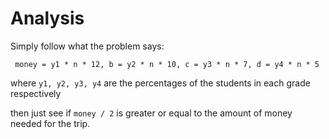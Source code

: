 # Analysis

Simply follow what the problem says:

```	money = y1 * n * 12, b = y2 * n * 10, c = y3 * n * 7, d = y4 * n * 5```

where ```y1, y2, y3, y4``` are the percentages of the students in each grade respectively

then just see if ```money / 2``` is greater or equal to the amount of money needed for the trip.
